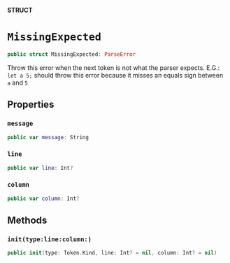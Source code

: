 **STRUCT**

# `MissingExpected`

```swift
public struct MissingExpected: ParseError
```

Throw this error when the next token is not what the
parser expects. E.G.: `let a 5;` should throw this
error because it misses an equals sign between `a` and `5`

## Properties
### `message`

```swift
public var message: String
```

### `line`

```swift
public var line: Int?
```

### `column`

```swift
public var column: Int?
```

## Methods
### `init(type:line:column:)`

```swift
public init(type: Token.Kind, line: Int? = nil, column: Int? = nil)
```
